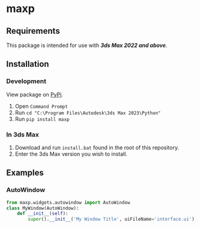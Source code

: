 # maxp

## Requirements
This package is intended for use with _***3ds Max 2022 and above***_.

## Installation

### Development
View package on [PyPi](https://pypi.org/project/maxp/).

1. Open `Command Prompt`
2. Run `cd "C:\Program Files\Autodesk\3ds Max 2023\Python"`
3. Run `pip install maxp`

### In 3ds Max

1. Download and run `install.bat` found in the root of this repository.
2. Enter the 3ds Max version you wish to install.

## Examples

### AutoWindow

```python
from maxp.widgets.autowindow import AutoWindow
class MyWindow(AutoWindow):
    def __init__(self):
        super().__init__('My Window Title', uiFileName='interface.ui')
```
